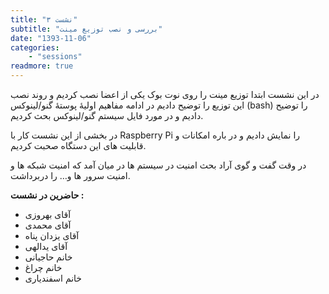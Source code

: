 ```yaml
---
title: "نشست ۳"
subtitle: "بررسی و نصب توزیع مینت"
date: "1393-11-06"
categories:
    - "sessions"
readmore: true
---
```

در این نشست ابتدا توزیع مینت را روی نوت بوک یکی از اعضا نصب کردیم و روند نصب این توزیع را توضیح دادیم در ادامه مفاهیم اولیهٔ پوستهٔ گنو/لینوکس (bash) را توضیح دادیم و در مورد فایل سیستم گنو/لینوکس بحث کردیم.

در بخشی از این نشست کار با Raspberry Pi را نمایش دادیم و در باره امکانات و قابلیت های این دستگاه صحبت کردیم.

در وقت گفت و گوی آراد بحث امنیت در سیستم ها در میان آمد که امنیت شبکه ها و امنیت سرور ها و… را دربرداشت.

**حاضرین در نشست :**

  * آقای بهروزی
  * آقای محمدی
  * آقای یزدان پناه
  * آقای یدالهی
  * خانم حاجیانی
  * خانم چراغ
  * خانم اسفندیاری

